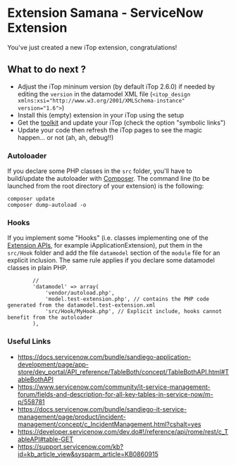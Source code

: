 # Extension Samana - ServiceNow Extension

You've just created a new iTop extension, congratulations!

## What to do next ?

  - Adjust the iTop mininum version (by default iTop 2.6.0) if needed by editing the `version` in the datamodel XML file (`<itop_design xmlns:xsi="http://www.w3.org/2001/XMLSchema-instance" version="1.6">`)
  - Install this (empty) extension in your iTop using the setup
  - Get the [toolkit](https://www.itophub.io/wiki/page?id=latest%3Acustomization%3Adatamodel) and update your iTop (check the option "symbolic links")
  - Update your code then refresh the iTop pages to see the magic happen... or not (ah, ah, debug!!)

### Autoloader
If you declare some PHP classes in the `src` folder, you'll have to build/update the autoloader with [Composer](https://getcomposer.org). The command line (to be launched from the root directory of your extension) is the following:

```
composer update
composer dump-autoload -o
```

### Hooks
If you implement some "Hooks" (i.e. classes implementing one of the [Extension APIs](https://www.itophub.io/wiki/page?id=2_7_0%3Acustomization%3Aextensions_api), for example iApplicationExtension), put them in the `src/Hook` folder and add the file `datamodel` section of the `module` file for an explicit inclusion. The same rule applies if you declare some datamodel classes in plain PHP.

```
		//
		'datamodel' => array(
			'vendor/autoload.php',
			'model.test-extension.php', // contains the PHP code generated from the datamodel.test-extension.xml
			'src/Hook/MyHook.php', // Explicit include, hooks cannot benefit from the autoloader
		),

```

### Useful Links
- https://docs.servicenow.com/bundle/sandiego-application-development/page/app-store/dev_portal/API_reference/TableBoth/concept/TableBothAPI.html#TableBothAPI
- https://www.servicenow.com/community/it-service-management-forum/fields-and-description-for-all-key-tables-in-service-now/m-p/558781
- https://docs.servicenow.com/bundle/sandiego-it-service-management/page/product/incident-management/concept/c_IncidentManagement.html?cshalt=yes
- https://developer.servicenow.com/dev.do#!/reference/api/rome/rest/c_TableAPI#table-GET
- https://support.servicenow.com/kb?id=kb_article_view&sysparm_article=KB0860915
